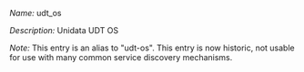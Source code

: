 _Name:_ udt_os

_Description:_ Unidata UDT OS

_Note:_ This entry is an alias to "udt-os".
This entry is now historic, not usable for use with many
common service discovery mechanisms.

